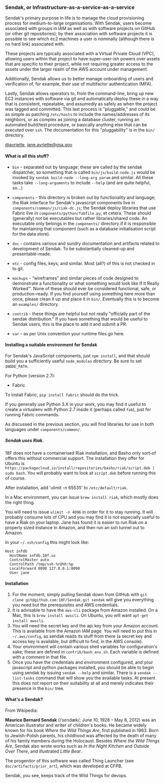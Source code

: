 ### Sendak, or Infrastructure-as-a-service-as-a-service

Sendak's primary purpose in life is to manage the cloud provisioning process for medium-to-large organisations. With Sendak, users become associated with groups in IAM as well as with software projects on GitHub (or other git repositories); by their association with software projects it is possible to see which ec2 machines a user is nominally (although there is no hard link) associated with.

These projects are typically associated with a Virtual Private Cloud (VPC), allowing users within that project to have super-user-ish powers over assets that are specific to their project, while not requiring greater access to the assets under the larger realm of the AWS account under management.

Additionally, Sendak allows us to better manage onboarding of users and verification of, for example, their use of multifactor authentication (MFA).

Lastly, Sendak allows operators to, from the command-line, bring up new EC2 instances with software via git and automatically deploy these in a way that is consistent, repeatable, and assumedly as safely as when the project was tagged and committed. This last process is "pluggable," and could be as simple as patching `/etc/hosts` to include the names/addresses of its neighbors, or as complex as joining a database cluster, running an automated build/test procedure, or basically anything else that can be executed over `ssh`. The documentation for this "pluggability" is in the `bin/` directory.



[@avriette](https://github.com/avriette), jane.avriette@gsa.gov

#### What is all this stuff?

* `bin` - separated out by language; these are called by the sendak dispatcher, so something that is called `bin/js/build-node.js` would be invoked by `sendak build-node --long-arg param` and similar. All these tasks take `--long-arguments` to include `--help` (and are quite helpful, so&hellip;)

* `components` - this directory is broken out by functionality and language; the Riak interface for Sendak's javascript components live in `components/common/js/riak-dc.js`; the Sendak deploy libraries that use Fabric live in `components/python/fabfile.py`, et cetera. These should (generally) not be executables but rather libraries/shared code. An executable only belongs in the `components/` directory if it is responsible for maintaining that component (such as a database initialisation script for the data store).

* `doc` - contains various and sundry documentation and artifacts related to development of Sendak. To be substantially cleaned-up and presentable-made.

* `etc` - config files, keys, and similar. Most (all?) of this is not checked in to git.

* `mockups` - “wireframes” and similar pieces of code designed to demonstrate a functionality or what something would look like If It Really Worked™. None of these should ever be considered functional, safe, or production-ready. If you find yourself using something here more than once, please clean it up and place it in `bin/`. Eventually this is to become an `examples/` directory.

* `contrib` - these things are helpful but not really "officially part of the sendak distribution." If you have something that would be useful to Sendak users, this is the place to add it and submit a PR.

* `var` - as per Unix convention your runtime files go here.

#### Installing a suitable environment for Sendak

For Sendak's JavaScript components, just `npm install`, and that should build you a sufficiently useful `node_modules` directory. Be sure to set `$NODE_PATH`.

For Python (version 2.7):

* Fabric

To install Fabric, `pip install fabric` should do the trick.

If you generally use Python 3.X in your work, you may find it useful to create a virtualenv with Python 2.7 inside it (perhaps called `fab`), just for running Fabric commands.

As discussed in the previous section, you will find libraries for use in both languages under `components/common/`.

##### Sendak uses Riak.

18F does not have a containerised Riak installation, and Basho only sort-of offers this without commercial support. The installation they offer for Ubuntu is `https://packagecloud.io/install/repositories/basho/riak/script.deb | sudo bash`. You will probably want to look at `script.deb` before running this of course.

After installation, add 'ulimit -n 65535' to `/etc/default/riak`.

In a Mac environment, you can issue `brew install riak`, which mostly does the right thing. 

You will need to issue `ulimit -n 4096` in order for it to stay running. It will probably consume lots of CPU and you may find it is not especially useful to have a Riak on your laptop. Jane has found it is easier to run Riak on a properly sized instance in Amazon, and then run an ssh tunnel out to Amazon. 

In your `~/.ssh/config` this might look like:

```
Host infdb
  HostName infdb.18f.us
  ControlMaster auto
  ControlPath /tmp/ssh-%r@%h:%p
  LocalForward 8098 127.0.0.1:8098
  User jane
```

#### Installation

1. For the moment, simply pulling Sendak down from GitHub with `git clone git@github.com:18F/Sendak.git sendak` will give you everything you need but the prerequisites and AWS credentials.
2. It is advisable to have the `aws-cli` package from Amazon installed. On a Mac, this is `brew install awscli`. On Ubuntu, you will want `apt-get install awscli`.
3. You will need the secret key and the api key from your Amazon account. This is available from the Amazon IAM page. You will need to put this in `~/.aws/config`, as sendak reads its stuff from there (a secret key and access key is available, but difficult to find, in the AWS console).
4. Your environment will contain various shell variables for configuration's sake; these are defined in `contrib/bash_env.sh`. Each variable is defined with a comment in that file.
5. Once you have the credentials and environment configured, and your javascript and python packages installed, you should be able to begin using sendak by issuing `sendak --help` and similar. There is a `sendak --list-tasks` command that will show you the available tasks. At present this does not report on their suitability at all and merely indicates their presence in the `bin/` tree.

#### What's a Sendak?

From Wikipedia:

**Maurice Bernard Sendak** (/ˈsɛndæk/; June 10, 1928 – May 8, 2012) was an American illustrator and writer of children's books. He became widely known for his book *Where the Wild Things Are*, first published in 1963. Born to Jewish-Polish parents, his childhood was affected by the death of many of his family members during the Holocaust. Besides *Where the Wild Things Are*, Sendak also wrote works such as *In the Night Kitchen* and *Outside Over There*, and illustrated *Little Bear*.

The progenitor of this software was called Thing Launcher (see `doc/artifacts/prior_art`), which was developed at CFPB.

Sendak, you see, keeps track of the Wild Things for devops.
